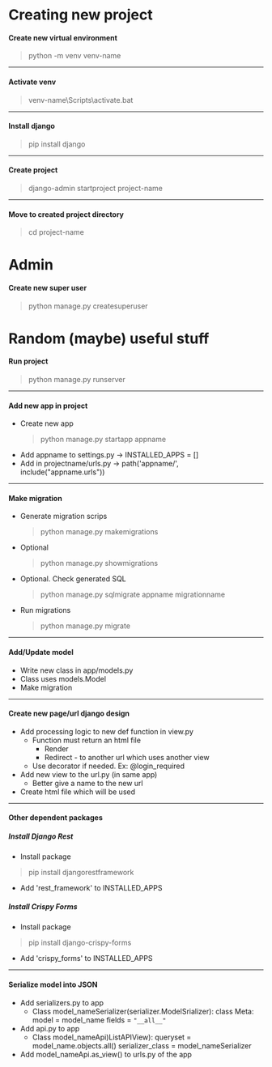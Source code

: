 # Creating new project
<h4>Create new virtual environment</h3>

> python -m venv venv-name

-----
<h4>Activate venv</h4>

> venv-name\Scripts\activate.bat

-----
<h4>Install django</h4>

> pip install django

-----
<h4>Create project</h4>

> django-admin startproject project-name

-----
<h4>Move to created project directory</h4>

> cd project-name


# Admin
<h4>Create new super user</h4>

> python manage.py createsuperuser


# Random (maybe) useful stuff
<h4>Run project</h4>

> python manage.py runserver

-----
<h4>Add new app in project</h4>

- Create new app
  > python manage.py startapp appname
- Add appname to settings.py -> INSTALLED_APPS = []
- Add in projectname/urls.py -> path('appname/', include("appname.urls"))

-----
<h4>Make migration</h4>

- Generate migration scrips
  > python manage.py makemigrations
- Optional
  > python manage.py showmigrations
- Optional. Check generated SQL
  > python manage.py sqlmigrate appname migrationname
- Run migrations
  > python manage.py migrate

-----
<h4>Add/Update model</h4>

- Write new class in app/models.py
- Class uses models.Model
- Make migration

-----
<h4>Create new page/url django design</h4>

- Add processing logic to new def function in view.py
  - Function must return an html file
    - Render
    - Redirect - to another url which uses another view
  - Use decorator if needed. Ex: @login_required
- Add new view to the url.py (in same app)
  - Better give a name to the new url
- Create html file which will be used

-----
<h4>Other dependent packages</h4>
<h5>Install Django Rest</h5>

- Install package
 > pip install djangorestframework
- Add 'rest_framework' to INSTALLED_APPS

<h5>Install Crispy Forms</h5>

- Install package
 > pip install django-crispy-forms
- Add 'crispy_forms' to INSTALLED_APPS

-----
<h4>Serialize model into JSON</h4>

- Add serializers.py to app
  - Class model_nameSerializer(serializer.ModelSrializer):
  class Meta:
  model = model_name
  fields = `"__all__"`
- Add api.py to app
  - Class model_nameApi)ListAPIView):
  queryset = model_name.objects.all()
  serializer_class = model_nameSerializer
- Add model_nameApi.as_view() to urls.py of the app
